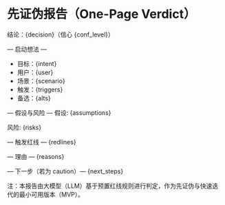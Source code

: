 # 先证伪报告（One-Page Verdict）

结论：{decision}（信心 {conf_level}）

— 启动想法 —
- 目标：{intent}
- 用户：{user}
- 场景：{scenario}
- 触发：{triggers}
- 备选：{alts}

— 假设与风险 —
假设:
{assumptions}

风险:
{risks}

— 触发红线 —
{redlines}

— 理由 —
{reasons}

— 下一步（若为 caution）—
{next_steps}

注：本报告由大模型（LLM）基于预置红线规则进行判定，作为先证伪与快速迭代的最小可用版本（MVP）。
